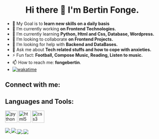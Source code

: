 <h1 style = "text-align: center;"> Hi there 👋 I'm Bertin Fonge.</h1>

- 🎯 My Goal is to **learn new skills on a daily basis**
- 🔭 I’m currently working **on Frontend Technologies.**
- 🌱 I’m currently learning **Python, Html and Css, Database, Wordpress.**
- 👯 I’m looking to collaborate **on Frontend Projects.**
- 🤔 I’m looking for help with **Backend and DataBases.**
- 💬 Ask me about **Tech related stuffs and how to cope with anxieties.**
- ⚡ Fun fact: **Football, Compose Music, Reading, Listen to music.**
- 📫 How to reach me: **fongebertin**.
- [![wakatime](https://wakatime.com/badge/user/6bc7d279-4c45-4967-a549-814b4c255d77.svg)](https://wakatime.com/@6bc7d279-4c45-4967-a549-814b4c255d77)

<h2>Connect with me:</h2>


<h2 align="left">Languages and Tools:</h2>
<p align="left">
  <a href="https://www.w3schools.com/python/"><img src="https://upload.wikimedia.org/wikipedia/commons/0/0a/Python.svg" alt="python logo" width="40" height="40"/></a> 
<!--
<a href="https://javascript.info/"><img src="https://upload.wikimedia.org/wikipedia/commons/9/99/Unofficial_JavaScript_logo_2.svg" alt="js logo" width="40" height="40"></a>
-->
<a href="https://www.w3schools.com/html/"><img src="https://upload.wikimedia.org/wikipedia/commons/3/38/HTML5_Badge.svg" alt="html5 logo" width="40" height="40"></a>
<a href="https://www.w3schools.com/css/"><img src="https://upload.wikimedia.org/wikipedia/commons/d/d5/CSS3_logo_and_wordmark.svg" alt="css3 logo" width="40" height="40"></a></p>

<a href="https://github.com/anuraghazra/github-readme-stats">
    <img src="https://github-readme-stats.vercel.app/api/top-langs/?username=BertinAm&theme=tokyonight&layout=compact&hide_border=true&langs_count=6"/>
</a>

<a href="https://github.com/anuraghazra/github-readme-stats">
    <img src="https://github-readme-stats.vercel.app/api?username=BertinAm&count_private=true&show_icons=true&theme=tokyonight&hide_border=true">
</a>

<a href="https://github.com/anuraghazra/github-readme-stats">
    <img align="center" src="https://github-readme-stats.vercel.app/api/wakatime?username=BertinAm&theme=tokyonight&hide_border=true&line_height=30/"> 
</a>

<a href="https://git.io/streak-stats">
    <img align="center" src="https://github-readme-streak-stats.herokuapp.com/?user=BertinAm&theme=tokyonight&hide_border=true&format=[Y.]n.j"/>
</a>

<!--
**BertinAm/BertinAm** is a ✨ _special_ ✨ repository because its `README.md` (this file) appears on your GitHub profile.

Here are some ideas to get you started:
- 
- 
- 😄 Pronouns: ...
-  ...
-->
